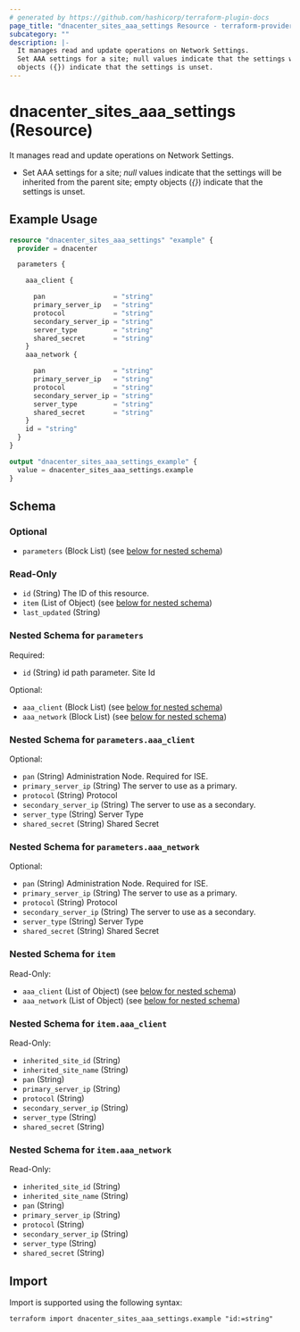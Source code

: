 ```yaml
---
# generated by https://github.com/hashicorp/terraform-plugin-docs
page_title: "dnacenter_sites_aaa_settings Resource - terraform-provider-dnacenter"
subcategory: ""
description: |-
  It manages read and update operations on Network Settings.
  Set AAA settings for a site; null values indicate that the settings will be inherited from the parent site; empty
  objects ({}) indicate that the settings is unset.
---
```


# dnacenter_sites_aaa_settings (Resource)

It manages read and update operations on Network Settings.

- Set AAA settings for a site; *null* values indicate that the settings will be inherited from the parent site; empty
objects (*{}*) indicate that the settings is unset.

## Example Usage

```terraform
resource "dnacenter_sites_aaa_settings" "example" {
  provider = dnacenter

  parameters {

    aaa_client {

      pan                 = "string"
      primary_server_ip   = "string"
      protocol            = "string"
      secondary_server_ip = "string"
      server_type         = "string"
      shared_secret       = "string"
    }
    aaa_network {

      pan                 = "string"
      primary_server_ip   = "string"
      protocol            = "string"
      secondary_server_ip = "string"
      server_type         = "string"
      shared_secret       = "string"
    }
    id = "string"
  }
}

output "dnacenter_sites_aaa_settings_example" {
  value = dnacenter_sites_aaa_settings.example
}
```

<!-- schema generated by tfplugindocs -->
## Schema

### Optional

- `parameters` (Block List) (see [below for nested schema](#nestedblock--parameters))

### Read-Only

- `id` (String) The ID of this resource.
- `item` (List of Object) (see [below for nested schema](#nestedatt--item))
- `last_updated` (String)

<a id="nestedblock--parameters"></a>
### Nested Schema for `parameters`

Required:

- `id` (String) id path parameter. Site Id

Optional:

- `aaa_client` (Block List) (see [below for nested schema](#nestedblock--parameters--aaa_client))
- `aaa_network` (Block List) (see [below for nested schema](#nestedblock--parameters--aaa_network))

<a id="nestedblock--parameters--aaa_client"></a>
### Nested Schema for `parameters.aaa_client`

Optional:

- `pan` (String) Administration Node.  Required for ISE.
- `primary_server_ip` (String) The server to use as a primary.
- `protocol` (String) Protocol
- `secondary_server_ip` (String) The server to use as a secondary.
- `server_type` (String) Server Type
- `shared_secret` (String) Shared Secret


<a id="nestedblock--parameters--aaa_network"></a>
### Nested Schema for `parameters.aaa_network`

Optional:

- `pan` (String) Administration Node. Required for ISE.
- `primary_server_ip` (String) The server to use as a primary.
- `protocol` (String) Protocol
- `secondary_server_ip` (String) The server to use as a secondary.
- `server_type` (String) Server Type
- `shared_secret` (String) Shared Secret



<a id="nestedatt--item"></a>
### Nested Schema for `item`

Read-Only:

- `aaa_client` (List of Object) (see [below for nested schema](#nestedobjatt--item--aaa_client))
- `aaa_network` (List of Object) (see [below for nested schema](#nestedobjatt--item--aaa_network))

<a id="nestedobjatt--item--aaa_client"></a>
### Nested Schema for `item.aaa_client`

Read-Only:

- `inherited_site_id` (String)
- `inherited_site_name` (String)
- `pan` (String)
- `primary_server_ip` (String)
- `protocol` (String)
- `secondary_server_ip` (String)
- `server_type` (String)
- `shared_secret` (String)


<a id="nestedobjatt--item--aaa_network"></a>
### Nested Schema for `item.aaa_network`

Read-Only:

- `inherited_site_id` (String)
- `inherited_site_name` (String)
- `pan` (String)
- `primary_server_ip` (String)
- `protocol` (String)
- `secondary_server_ip` (String)
- `server_type` (String)
- `shared_secret` (String)

## Import

Import is supported using the following syntax:

```shell
terraform import dnacenter_sites_aaa_settings.example "id:=string"
```
